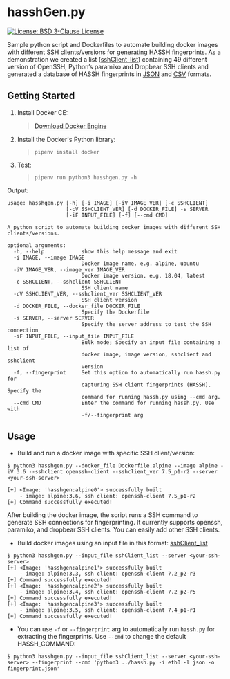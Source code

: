 # hasshGen.py

[![License: BSD 3-Clause License](https://img.shields.io/badge/License-BSD%203--Clause-blue.svg)](https://opensource.org/licenses/BSD-3-Clause)

Sample python script and Dockerfiles to automate building docker images with different SSH clients/versions for generating HASSH fingerprints.
As a demonstration we created a list ([sshClient_list](sshClient_list)) containing 49 different version of OpenSSH, Python’s paramiko and Dropbear SSH clients and generated a database of HASSH fingerprints in [JSON](hassh_fingerprints.json) and [CSV](hassh_fingerprints.csv) formats.

## Getting Started
1. Install Docker CE:
    > [Download Docker Engine](https://store.docker.com/search?type=edition&offering=community)

2. Install the Docker's Python library:
    > `pipenv install docker`

4. Test:
    > `pipenv run python3 hasshgen.py -h`

Output:

```
usage: hasshgen.py [-h] [-i IMAGE] [-iV IMAGE_VER] [-c SSHCLIENT]
                   [-cV SSHCLIENT_VER] [-d DOCKER_FILE] -s SERVER
                   [-iF INPUT_FILE] [-f] [--cmd CMD]

A python script to automate building docker images with different SSH
clients/versions.

optional arguments:
  -h, --help            show this help message and exit
  -i IMAGE, --image IMAGE
                        Docker image name. e.g. alpine, ubuntu
  -iV IMAGE_VER, --image_ver IMAGE_VER
                        Docker image version. e.g. 18.04, latest
  -c SSHCLIENT, --sshclient SSHCLIENT
                        SSH client name
  -cV SSHCLIENT_VER, --sshclient_ver SSHCLIENT_VER
                        SSH client version
  -d DOCKER_FILE, --docker_file DOCKER_FILE
                        Specify the Dockerfile
  -s SERVER, --server SERVER
                        Specify the server address to test the SSH connection
  -iF INPUT_FILE, --input_file INPUT_FILE
                        Bulk mode; Specify an input file containing a list of
                        docker image, image version, sshclient and sshclient
                        version
  -f, --fingerprint     Set this option to automatically run hassh.py for
                        capturing SSH client fingerprints (HASSH). Specify the
                        command for running hassh.py using --cmd arg.
  --cmd CMD             Enter the command for running hassh.py. Use with
                        -f/--fingerprint arg
```

## Usage
 * Build and run a docker image with specific SSH client/version:
```
$ python3 hasshgen.py --docker_file Dockerfile.alpine --image alpine -iV 3.6 --sshclient openssh-client --sshclient_ver 7.5_p1-r2 --server <your-ssh-server>

[+] <Image: 'hasshgen:alpine0'> successfully built
    - image: alpine:3.6, ssh client: openssh-client 7.5_p1-r2
[+] Command successfully executed!
 ```

After building the docker image, the script runs a SSH command to generate SSH connections for fingerprinting. It currently supports openssh, paramiko, and dropbear SSH clients. You can easily add other SSH clients.

 * Build docker images using an input file in this format: [sshClient_list](sshClient_list)
```
$ python3 hasshgen.py --input_file sshClient_list --server <your-ssh-server>
[+] <Image: 'hasshgen:alpine1'> successfully built
    - image: alpine:3.3, ssh client: openssh-client 7.2_p2-r3
[+] Command successfully executed!
[+] <Image: 'hasshgen:alpine2'> successfully built
    - image: alpine:3.4, ssh client: openssh-client 7.2_p2-r5
[+] Command successfully executed!
[+] <Image: 'hasshgen:alpine3'> successfully built
    - image: alpine:3.5, ssh client: openssh-client 7.4_p1-r1
[+] Command successfully executed!
```

 * You can use `-f` or `--fingerprint` arg to automatically run `hassh.py` for extracting the fingerprints. Use `--cmd` to change the default HASSH_COMMAND:
 ```
$ python3 hasshgen.py --input_file sshClient_list --server <your-ssh-server> --fingerprint --cmd 'python3 ../hassh.py -i eth0 -l json -o fingerprint.json'
 ```
